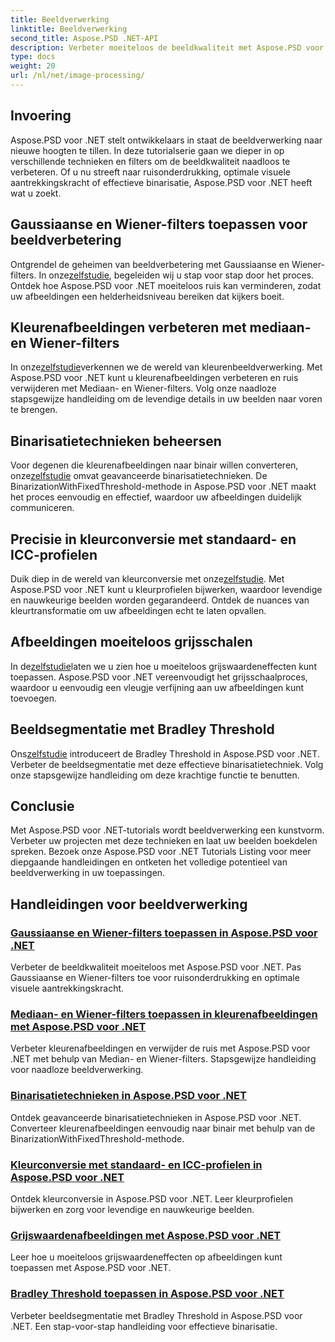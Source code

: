 ```yaml
---
title: Beeldverwerking
linktitle: Beeldverwerking
second_title: Aspose.PSD .NET-API
description: Verbeter moeiteloos de beeldkwaliteit met Aspose.PSD voor .NET-tutorials. Leer technieken zoals Gaussiaanse en Wiener-filters, kleurconversie, binarisatie en meer.
type: docs
weight: 20
url: /nl/net/image-processing/
---
```


## Invoering

Aspose.PSD voor .NET stelt ontwikkelaars in staat de beeldverwerking naar nieuwe hoogten te tillen. In deze tutorialserie gaan we dieper in op verschillende technieken en filters om de beeldkwaliteit naadloos te verbeteren. Of u nu streeft naar ruisonderdrukking, optimale visuele aantrekkingskracht of effectieve binarisatie, Aspose.PSD voor .NET heeft wat u zoekt.

## Gaussiaanse en Wiener-filters toepassen voor beeldverbetering
 Ontgrendel de geheimen van beeldverbetering met Gaussiaanse en Wiener-filters. In onze[zelfstudie](./apply-gaussian-wiener-filters/), begeleiden wij u stap voor stap door het proces. Ontdek hoe Aspose.PSD voor .NET moeiteloos ruis kan verminderen, zodat uw afbeeldingen een helderheidsniveau bereiken dat kijkers boeit.

## Kleurenafbeeldingen verbeteren met mediaan- en Wiener-filters
 In onze[zelfstudie](./apply-median-wiener-filters-color-images/)verkennen we de wereld van kleurenbeeldverwerking. Met Aspose.PSD voor .NET kunt u kleurenafbeeldingen verbeteren en ruis verwijderen met Mediaan- en Wiener-filters. Volg onze naadloze stapsgewijze handleiding om de levendige details in uw beelden naar voren te brengen.

## Binarisatietechnieken beheersen
 Voor degenen die kleurenafbeeldingen naar binair willen converteren, onze[zelfstudie](./binarization-techniques/) omvat geavanceerde binarisatietechnieken. De BinarizationWithFixedThreshold-methode in Aspose.PSD voor .NET maakt het proces eenvoudig en effectief, waardoor uw afbeeldingen duidelijk communiceren.

## Precisie in kleurconversie met standaard- en ICC-profielen
 Duik diep in de wereld van kleurconversie met onze[zelfstudie](./color-conversion-default-icc-profiles/). Met Aspose.PSD voor .NET kunt u kleurprofielen bijwerken, waardoor levendige en nauwkeurige beelden worden gegarandeerd. Ontdek de nuances van kleurtransformatie om uw afbeeldingen echt te laten opvallen.

## Afbeeldingen moeiteloos grijsschalen
 In de[zelfstudie](./grayscaling-images/)laten we u zien hoe u moeiteloos grijswaardeneffecten kunt toepassen. Aspose.PSD voor .NET vereenvoudigt het grijsschaalproces, waardoor u eenvoudig een vleugje verfijning aan uw afbeeldingen kunt toevoegen.

## Beeldsegmentatie met Bradley Threshold
 Ons[zelfstudie](./apply-bradley-threshold/) introduceert de Bradley Threshold in Aspose.PSD voor .NET. Verbeter de beeldsegmentatie met deze effectieve binarisatietechniek. Volg onze stapsgewijze handleiding om deze krachtige functie te benutten.

## Conclusie
Met Aspose.PSD voor .NET-tutorials wordt beeldverwerking een kunstvorm. Verbeter uw projecten met deze technieken en laat uw beelden boekdelen spreken. Bezoek onze Aspose.PSD voor .NET Tutorials Listing voor meer diepgaande handleidingen en ontketen het volledige potentieel van beeldverwerking in uw toepassingen.

## Handleidingen voor beeldverwerking
### [Gaussiaanse en Wiener-filters toepassen in Aspose.PSD voor .NET](./apply-gaussian-wiener-filters/)
Verbeter de beeldkwaliteit moeiteloos met Aspose.PSD voor .NET. Pas Gaussiaanse en Wiener-filters toe voor ruisonderdrukking en optimale visuele aantrekkingskracht.
### [Mediaan- en Wiener-filters toepassen in kleurenafbeeldingen met Aspose.PSD voor .NET](./apply-median-wiener-filters-color-images/)
Verbeter kleurenafbeeldingen en verwijder de ruis met Aspose.PSD voor .NET met behulp van Median- en Wiener-filters. Stapsgewijze handleiding voor naadloze beeldverwerking.
### [Binarisatietechnieken in Aspose.PSD voor .NET](./binarization-techniques/)
Ontdek geavanceerde binarisatietechnieken in Aspose.PSD voor .NET. Converteer kleurenafbeeldingen eenvoudig naar binair met behulp van de BinarizationWithFixedThreshold-methode.
### [Kleurconversie met standaard- en ICC-profielen in Aspose.PSD voor .NET](./color-conversion-default-icc-profiles/)
Ontdek kleurconversie in Aspose.PSD voor .NET. Leer kleurprofielen bijwerken en zorg voor levendige en nauwkeurige beelden.
### [Grijswaardenafbeeldingen met Aspose.PSD voor .NET](./grayscaling-images/)
Leer hoe u moeiteloos grijswaardeneffecten op afbeeldingen kunt toepassen met Aspose.PSD voor .NET.
### [Bradley Threshold toepassen in Aspose.PSD voor .NET](./apply-bradley-threshold/)
Verbeter beeldsegmentatie met Bradley Threshold in Aspose.PSD voor .NET. Een stap-voor-stap handleiding voor effectieve binarisatie.